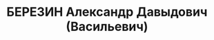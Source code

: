 ---
title: БЕРЕЗИН Александр Давыдович (Васильевич)
description: "1905 г.р., м.р. г. Ленинград, русский, из священнослужителей, б/п, женат,\
  \ обр. среднее, \n  место жит. до ареста г. Керчь, начальник ГМЗ, \n  арест. 31.01.1937\
  \ Керченским ГО УНКВД Крымской АССР, ст. 58-8, 11 УК РСФСР: член антисоветской троцкистской\
  \ организации \n  осужден 07.01.1938 Верховным Судом СССР к расстрелу с конфискацией\
  \ имущества, расстрелян 08.01.1938 г., \n  реабилитир. 26.10.1957 г. Верховным Судом\
  \ Крыма"
---